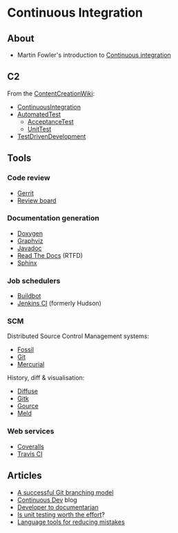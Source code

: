 # Continuous Integration
## About
- Martin Fowler's introduction to [Continuous integration](http://martinfowler.com/articles/continuousIntegration.html)

## C2
From the [ContentCreationWiki](http://www.c2.com/cgi/wiki):
- [ContinuousIntegration](http://www.c2.com/cgi/wiki?ContinuousIntegration)
- [AutomatedTest](http://www.c2.com/cgi/wiki?AutomatedTest)
    - [AcceptanceTest](http://www.c2.com/cgi/wiki?AcceptanceTest)
    - [UnitTest](http://www.c2.com/cgi/wiki?UnitTest)
- [TestDrivenDevelopment](http://www.c2.com/cgi/wiki?TestDrivenDevelopment)

## Tools
### Code review
- [Gerrit](https://www.gerritcodereview.com/)
- [Review board](https://www.reviewboard.org/)

### Documentation generation
- [Doxygen](http://www.stack.nl/~dimitri/doxygen/index.html)
- [Graphviz](http://graphviz.org/)
- [Javadoc](http://www.oracle.com/technetwork/java/javase/documentation/index-137868.html)
- [Read The Docs](https://readthedocs.org/) (RTFD)
- [Sphinx](http://sphinx-doc.org/)

### Job schedulers
- [Buildbot](http://buildbot.net/)
- [Jenkins CI](http://jenkins-ci.org/) (formerly Hudson)

### SCM
Distributed Source Control Management systems:
- [Fossil](http://www.fossil-scm.org/index.html/doc/trunk/www/index.wiki)
- [Git](https://git-scm.com)
- [Mercurial](https://mercurial.selenic.com/)

History, diff & visualisation:
- [Diffuse](http://diffuse.sourceforge.net/index.html)
- [Gitk](http://www.git-scm.com/docs/gitk)
- [Gource](http://gource.io/)
- [Meld](http://meldmerge.org/)

### Web services
- [Coveralls](https://coveralls.io/)
- [Travis CI](https://travis-ci.org/)

## Articles
- [A successful Git branching model](http://nvie.com/posts/a-successful-git-branching-model/)
- [Continuous Dev](http://continuousdev.com/) blog
- [Developer to documentarian](http://blog.thoward37.me/articles/developer-to-documentarian/)
- [Is unit testing worth the effort](http://stackoverflow.com/questions/67299/is-unit-testing-worth-the-effort)?
- [Language tools for reducing mistakes](http://ariya.ofilabs.com/2012/11/language-tools-for-reducing-mistakes.html)
